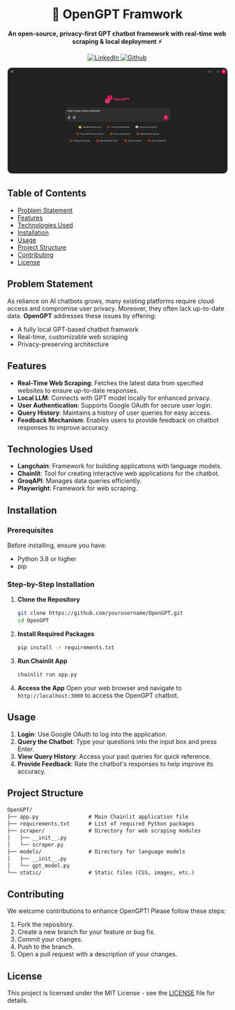 <h1 align="center">🤖 OpenGPT Framwork </h1>

<p align="center">
   <b>An open-source, privacy-first GPT chatbot framework with real-time web scraping & local deployment ⚡️</b>
</p>


<p align="center">
  <a href="https://www.linkedin.com/in/vaibhavkokare/" rel="nofollow">
    <img alt="LinkedIn" src="https://img.shields.io/badge/In Connect%20%40vaibhavkokare-blue" style="max-width:100%;">
  </a>
  <a href="https://github.com/Vikokare" rel="nofollow">
    <img alt="Github" src="https://img.shields.io/badge/Github_Profile%20%40Vikokare-black" style="max-width:100%;">
  </a>
<p>

<p align="center">
  <a href="readme-assets/chatbot-head-ui.png">
    <img src="readme-assets/chatbot-head-ui.png" alt="Watch the video" style="max-width:100%; border: 1px solid #ccc; border-radius: 10px;"">
  </a>
</p>


## Table of Contents

- [Problem Statement](#problem-statement)
- [Features](#features)
- [Technologies Used](#technologies-used)
- [Installation](#installation)
- [Usage](#usage)
- [Project Structure](#project-structure)
- [Contributing](#contributing)
- [License](#license)

## Problem Statement

As reliance on AI chatbots grows, many existing platforms require cloud access and compromise user privacy. Moreover, they often lack up-to-date data. **OpenGPT** addresses these issues by offering:

- A fully local GPT-based chatbot framwork
- Real-time, customizable web scraping  
- Privacy-preserving architecture  

## Features

- **Real-Time Web Scraping**: Fetches the latest data from specified websites to ensure up-to-date responses.
- **Local LLM**: Connects with GPT model locally for enhanced privacy.
- **User Authentication**: Supports Google OAuth for secure user login.
- **Query History**: Maintains a history of user queries for easy access.
- **Feedback Mechanism**: Enables users to provide feedback on chatbot responses to improve accuracy.

## Technologies Used

- **Langchain**: Framework for building applications with language models.
- **Chainlit**: Tool for creating interactive web applications for the chatbot.
- **GroqAPI**: Manages data queries efficiently.
- **Playwright**: Framework for web scraping.

## Installation

### Prerequisites

Before installing, ensure you have:

- Python 3.8 or higher
- pip

### Step-by-Step Installation

1. **Clone the Repository**
   ```bash
   git clone https://github.com/yourusername/OpenGPT.git
   cd OpenGPT
   ```

2. **Install Required Packages**
   ```bash
   pip install -r requirements.txt
   ```

3. **Run Chainlit App**
   ```bash
   chainlit run app.py
   ```

4. **Access the App**
   Open your web browser and navigate to `http://localhost:3000` to access the OpenGPT chatbot.

## Usage

1. **Login**: Use Google OAuth to log into the application.
2. **Query the Chatbot**: Type your questions into the input box and press Enter.
3. **View Query History**: Access your past queries for quick reference.
4. **Provide Feedback**: Rate the chatbot's responses to help improve its accuracy.

## Project Structure

```
OpenGPT/
├── app.py                # Main Chainlit application file
├── requirements.txt      # List of required Python packages
├── scraper/              # Directory for web scraping modules
│   ├── __init__.py
│   └── scraper.py
├── models/               # Directory for language models
│   ├── __init__.py
│   └── gpt_model.py
└── static/               # Static files (CSS, images, etc.)
```

## Contributing

We welcome contributions to enhance OpenGPT! Please follow these steps:

1. Fork the repository.
2. Create a new branch for your feature or bug fix.
3. Commit your changes.
4. Push to the branch.
5. Open a pull request with a description of your changes.

## License

This project is licensed under the MIT License - see the [LICENSE](LICENSE) file for details.
